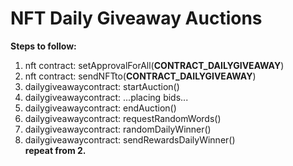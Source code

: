 # NFT Daily Giveaway Auctions

**Steps to follow:**  
1. nft contract:           setApprovalForAll(**CONTRACT_DAILYGIVEAWAY**)<br />
2. nft contract:           sendNFTto(**CONTRACT_DAILYGIVEAWAY**)<br />
3. dailygiveawaycontract:  startAuction()<br />
4. dailygiveawaycontract:  ...placing bids...<br />
5. dailygiveawaycontract:  endAuction()<br />
6. dailygiveawaycontract:  requestRandomWords()<br />
7. dailygiveawaycontract:  randomDailyWinner()<br />
8. dailygiveawaycontract:  sendRewardsDailyWinner()<br />
**repeat from 2.**<br />
